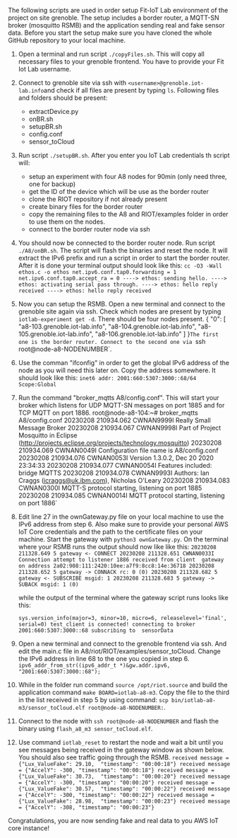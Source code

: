 The following scripts are used in order setup Fit-IoT Lab environment of the 
project on site grenoble.
The setup includes a border router, a MQTT-SN broker (mosquitto RSMB) and the 
application sending real and fake sensor data. Before you start the setup make
sure you have cloned the whole GitHub repository to your local machine.

1. Open a terminal and run script `./copyFiles.sh`. This will copy all necessary
   files to your grenoble frontend. You have to provide your Fit Iot Lab 
   username.

2. Connect to grenoble site via ssh with `<username>@grenoble.iot-lab.info`and 
   check if all files are present by typing `ls`. Following files and folders 
   should be present:
	- extractDevice.py
	- onBR.sh
	- setupBR.sh
	- config.conf
	- sensor_toCloud

3. Run script `./setupBR.sh`. After you enter you IoT Lab credentials th script will:
	- setup an experiment with four A8 nodes for 90min (only need three, one for backup)
	- get the ID of the device which will be use as the border router
	- clone the RIOT repository if not already present
	- create binary files for the border router
	- copy the remaining files to the A8 and RIOT/examples folder in order
	  to use them on the nodes.
	- connect to the border router node via ssh

4. You should now be connected to the border router node. Run script 
   `./A8/onBR.sh`. The script will flash the binaries and reset the node. It 
   will extract the IPv6 prefix and run a script in order to start the border 
   router. After it is done your terminal output should look like this:
   `cc -O3 -Wall ethos.c -o ethos
    net.ipv6.conf.tap0.forwarding = 1
    net.ipv6.conf.tap0.accept_ra = 0
    ----> ethos: sending hello.
    ----> ethos: activating serial pass through.
    ----> ethos: hello reply received
    ----> ethos: hello reply received`
    
5. Now you can setup the RSMB. Open a new terminal and connect to the grenoble 
   site again via ssh. Check which nodes are present by typing 
   `iotlab-experiment get -d`. There should be four nodes present.
   {
    "0": [
        "a8-103.grenoble.iot-lab.info",
        "a8-104.grenoble.iot-lab.info",
        "a8-105.grenoble.iot-lab.info",
        "a8-106.grenoble.iot-lab.info"
    ]
   }`
   The first one is the border router. Connect to the second one via 
   `ssh root@node-a8-NODENUMBER`.

6. Use the comman "ifconfig" in order to get the global IPv6 address of the 
   node as you will need this later on. Copy the address somewhere. It should
   look like this:
   `inet6 addr: 2001:660:5307:3000::68/64 Scope:Global`

7. Run the command "broker_mqtts A8/config.conf". This will start your broker
   which listens for UDP MQTT-SN messages on port 1885 and for TCP MQTT on
   port 1886.
   root@node-a8-104:~# broker_mqtts A8/config.conf 
   20230208 210934.062 CWNAN9999I Really Small Message Broker
   20230208 210934.067 CWNAN9998I Part of Project Mosquitto in Eclipse
   (http://projects.eclipse.org/projects/technology.mosquitto)
   20230208 210934.069 CWNAN0049I Configuration file name is A8/config.conf
   20230208 210934.076 CWNAN0053I Version 1.3.0.2, Dec 20 2020 23:34:33
   20230208 210934.077 CWNAN0054I Features included: bridge MQTTS 
   20230208 210934.078 CWNAN9993I Authors: Ian Craggs (icraggs@uk.ibm.com), Nicholas O'Leary
   20230208 210934.083 CWNAN0300I MQTT-S protocol starting, listening on port 1885
   20230208 210934.085 CWNAN0014I MQTT protocol starting, listening on port 1886`

8. Edit line 27 in the ownGateway.py file on your local machine to use the IPv6 address from 
   step 6. Also make sure to provide your personal AWS IoT Core credentials and the path to 
   the certificate files on your machine. Start the gateway with `python3 ownGateway.py`. 
   On the terminal where your RSMB runs the output should now like like this:
   `20230208 211328.649 5 gateway <- CONNECT
    20230208 211328.651 CWNAN0033I Connection attempt to listener 1886 received from client 
    gateway on address 2a02:908:111:2420:10ee:a7f9:8cc8:14e:36718
    20230208 211328.652 5 gateway -> CONNACK rc: 0 (0)
    20230208 211328.682 5 gateway <- SUBSCRIBE msgid: 1
    20230208 211328.683 5 gateway -> SUBACK msgid: 1 (0)`
    
    while the output of the terminal where the gateway script runs looks like this:
    
    `sys.version_info(major=3, minor=10, micro=6, releaselevel='final', serial=0)
    test_client is connected!
    connecting to broker  2001:660:5307:3000::68
    subscribing to  sensorData`

8. Open a new terminal and connect to the grenoble frontend via ssh. And edit
   the main.c file in A8/riot/RIOT/examples/sensor_toCloud. Change the IPv6
   address in line 68 to the one you copied in step 6.
   `ipv6_addr_from_str((ipv6_addr_t *)&gw.addr.ipv6, "2001:660:5307:3000::68");`

9. While in the folder run command `source /opt/riot.source` and build the application
   command `make BOARD=iotlab-a8-m3`. Copy the file to the third in the list received 
   in step 5 by using command:
   `scp bin/iotlab-a8-m3/sensor_toCloud.elf root@node-a8-NODENUMBER:`.

10. Connect to the node with `ssh root@node-a8-NODENUMBER` and flash the 
    binary using `flash_a8_m3 sensor_toCloud.elf`.

11. Use command `iotlab_reset` to restart the node and wait a bit until you see 
    messages being received in the gateway window as shown below. You should also
    see traffic going through the RSMB.
    `received message = {"Lux_ValueFake": 29.10,  "timestamp": "00:00:18"}
    received message = {"AccelY": -300, "timestamp": "00:00:18"}
    received message = {"Lux_ValueFake": 30.73,  "timestamp": "00:00:20"}
    received message = {"AccelY": -300, "timestamp": "00:00:20"}
    received message = {"Lux_ValueFake": 30.57,  "timestamp": "00:00:22"}
    received message = {"AccelY": -300, "timestamp": "00:00:22"}
    received message = {"Lux_ValueFake": 28.98,  "timestamp": "00:00:23"}
    received message = {"AccelY": -308, "timestamp": "00:00:23"}`
    
Congratulations, you are now sending fake and real data to you AWS IoT core instance!
